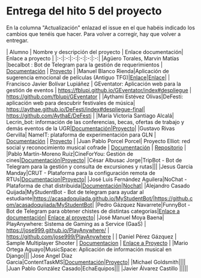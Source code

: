 # Entrega del hito 5 del proyecto

En la columna "Actualización" enlazad el issue en el que habéis
indicado los cambios que tenéis que hacer. Para volver a corregir, hay
que volver a entregar.

| Alumno  | Nombre y descripción del proyecto | Enlace documentación| Enlace a proyecto |
|:-:|:-:|:-:|:-:|:-:|:-:|
|Agüero Torales, Marvin Matías |becalbot : Bot de Telegram para la gestión de requerimientos | [Documentación](https://mmaguero.github.io/MII-CC16-17/) | [Proyecto](https://github.com/mmaguero/MII-CC16-17.git) |
|Manuel Blanco Rienda|Aplicación de sugerencia emocional de películas (Antiguo TFG)|[Enlace](https://github.com/manuelbr/Proyecto_CC/blob/master/README.md)|[Enlace](https://github.com/manuelbr/Proyecto_CC)|
| Francisco Javier Bolívar Lupiáñez | GEventator: Aplicación web para la gestión de eventos | https://fblupi.github.io/GEventator/index#despliegue | https://github.com/fblupi/GEventator |
|Aythami Estévez Olivas|DeFesti: aplicación web para descubrir festivales de música| https://aythae.github.io/DeFesti/index#despliegue-final| https://github.com/AythaE/DeFesti |
|María Victoria Santiago Alcalá| Lecrin_bot: información de las conferencias, becas, ofertas de trabajo y demás eventos de la UGR|[Documentación](https://stiago.github.io/Lecrin_Bot/)|[Proyecto](https://github.com/STiago/Lecrin_Bot)|
|Gustavo Rivas Gervilla| NameIT: plataforma de experimentación para GLN | [Documentación](https://griger.github.io/CC/) | [Proyecto](https://github.com/Griger/CC) |
|Juan Pablo Porcel Porcel| Proyecto Elliot: red social y reconocimiento musical cofrade | [Documentación](https://jpporcel.github.io/Proyecto-Elliot/) | [Repositorio](https://github.com/JPPorcel/Proyecto-Elliot) |
|Pablo Martín-Moreno Ruiz|CineForYou: Gestión de cines|[Documentación](https://pmmre.github.io/CineForYou/)|[Proyecto](https://github.com/pmmre/CineForYou/tree/master)|
|César Albusac Jorge|TripBot - Bot de Telegram para la gestión y consulta de excursiones y rutas|||
|Jesus Garcia Manday|CRUT - Plataforma para la configuración remota de RTUs|[Documentacion](https://jmanday.github.io/CRUT/index#despliegue-en-infraestructura-virtual)|[Proyecto](https://github.com/jmanday/CRUT)|
|José Luis Fernández Aguilera|NoChat - Plataforma de chat distribuida|[Documentación](https://okynos.github.io/ProyectoCC/)|[Nochat](https://github.com/okynos/ProyectoCC)|
|Alejandro Casado Quijada|MyStudentBot - Bot de telegram para ayudar al estudiante|https://acasadoquijada.github.io/MyStudentBot/|https://github.com/acasadoquijada/MyStudentBot|
|Pedro Gázquez Navarrete|FunnyBot - Bot de Telegram para obtener chistes de distintas categorías|[Enlace a documentación](https://pedrogazquez.github.io/FunnyBot/)| [Enlace al proyecto](https://github.com/pedrogazquez/FunnyBot)|
|José Manuel Moya Baena| PlayAnywhere: Sistema de Gaming as a Service (GaaS) | https://jose999.github.io/PlayAnywhere/ | https://github.com/jose999/PlayAnywhere |
| Daniel Pérez Gázquez | Sample Multiplayer Shooter | [Documentacion](https://nestorsimagination.github.io/Sample-Multiplayer-Shooter/) | [Enlace a Proyecto](https://github.com/NestorsImagination/Sample-Multiplayer-Shooter) |
|Mario Ortega Aguayo|MusicSpace: Aplicación de información musical en Django|||
|Jose Angel Diaz Garcia|ContentTaskMS|[Documentación](https://joseangeldiazg.github.io/MII-CloudComputing/#contenedores)|[Proyecto](https://github.com/joseangeldiazg/MII-CloudComputing)|
|Michael Goldsmith||||
|Juan Pablo González Casado|EchaEquipos|||
|Javier Álvarez Castillo |||||
